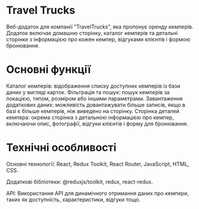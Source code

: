 # Travel Trucks

Веб-додаток для компанії "TravelTrucks", яка пропонує оренду кемперів. Додаток включає домашню сторінку, каталог кемперів та детальні сторінки з інформацією про кожен кемпер, відгуками клієнтів і формою бронювання.

# Основні функції

Каталог кемперів: відображення списку доступних кемперів із бази даних у вигляді карток.
Фільтрація та пошук: пошук кемперів за локацією, типом, розміром або іншими параметрами.
Завантаження додаткових даних: можливість довантажувати більше записів, якщо в базі є більше кемперів, ніж виведено на сторінку.
Сторінка деталей кемпера: окрема сторінка з детальною інформацією про кемпер, включаючи опис, фотографії, відгуки клієнтів і форму для бронювання.

# Технічні особливості

Основні технології:
React, Redux Toolkit, React Router, JavaScript, HTML, CSS.

Додаткові бібліотеки:
@reduxjs/toolkit, redux, react-redux.

API:
Використання API для динамічного отримання даних про кемпери, таких як доступність, характеристики, відгуки тощо.
